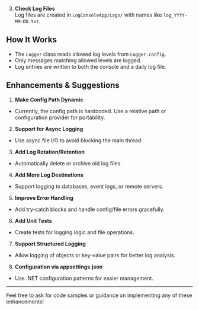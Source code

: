 
3. **Check Log Files**  
Log files are created in `LogConsoleApp/Logs/` with names like `log_YYYY-MM-DD.txt`.

## How It Works

- The `Logger` class reads allowed log levels from `Logger.config`.
- Only messages matching allowed levels are logged.
- Log entries are written to both the console and a daily log file.

## Enhancements & Suggestions

1. **Make Config Path Dynamic**  
- Currently, the config path is hardcoded. Use a relative path or configuration provider for portability.

2. **Support for Async Logging**  
- Use async file I/O to avoid blocking the main thread.

3. **Add Log Rotation/Retention**  
- Automatically delete or archive old log files.

4. **Add More Log Destinations**  
- Support logging to databases, event logs, or remote servers.

5. **Improve Error Handling** 
- Add try-catch blocks and handle config/file errors gracefully.

6. **Add Unit Tests**  
- Create tests for logging logic and file operations.

7. **Support Structured Logging**  
- Allow logging of objects or key-value pairs for better log analysis.

8. **Configuration via appsettings.json**  
- Use .NET configuration patterns for easier management.

---

Feel free to ask for code samples or guidance on implementing any of these enhancements!